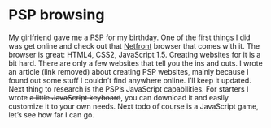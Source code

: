 <!--
  id: 216
  date: 2006-07-19T08:48:25
  modified: 2006-07-19T08:48:25
  slug: pspbrowsing
  type: post
  excerpt: <p>My girlfriend gave me a PSP for my birthday. One of the first things I did was get online and check out that Netfront browser that comes with it. The browser is great: HTML4, CSS2, JavaScript 1.5. Creating websites for it is a bit hard. There are only a few websites that tell you the [&hellip;]</p>
  categories: CSS, JavaScript
  tags: PSP
  inCv: 
  inPortfolio: 
  dateFrom: 
  dateTo: 
-->

# PSP browsing

<p>My girlfriend gave me a <a href="http://www.yourpsp.com/psp/psp.html" target="psp">PSP</a> for my birthday. One of the first things I did was get online and check out that <a href="http://www.access.co.jp/" target="netfront">Netfront</a> browser that comes with it. The browser is great: HTML4, CSS2, JavaScript 1.5. Creating websites for it is a bit hard. There are only a few websites that tell you the ins and outs. I wrote an article (link removed) about creating PSP websites, mainly because I found out some stuff I couldn&#8217;t find anywhere online. I&#8217;ll keep it updated.<br />
Next thing to research is the PSP&#8217;s JavaScript capabilities. For starters I wrote <del>a little JavaScript keyboard</del>, you can download it and easily customize it to your own needs. Next todo of course is a JavaScript game, let&#8217;s see how far I can go.</p>